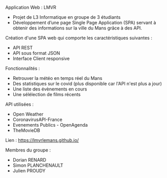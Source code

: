 Application Web : LMVR 

- Projet de L3 Informatique en groupe de 3 étudiants
- Développement d’une page Single Page Application (SPA) servant à obtenir des informations sur la ville du Mans grâce à des API.

Création d'une SPA web qui comporte les caractéristiques suivantes :
- API REST
- API sous format JSON
- Interface Client responsive 

Fonctionnalités :
- Retrouver la météo en temps réel du Mans
- Des statistiques sur le covid (plus disponible car l'API n'est plus a jour)
- Une liste des évènements en cours
- Une sélélection de films récents

API utilisées :
- Open Weather
- CoronavirusAPI-France
- Evenements Publics - OpenAgenda
- TheMovieDB

Lien : https://lmvrlemans.github.io/

Membres du groupe : 
- Dorian RENARD
- Simon PLANCHENAULT
- Julien PROUDY
